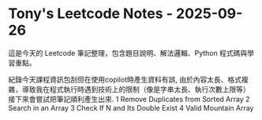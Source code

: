 # Tony's Leetcode Notes - 2025-09-26

這是今天的 Leetcode 筆記整理，包含題目說明、解法邏輯、Python 程式碼與學習重點。

紀錄今天課程資訊包刮但在使用copilot時產生資料有誤, 由於內容太長、格式複雜，導致我在程式執行時遇到技術上的限制（像是字串太長、執行次數上限等）
接下來會嘗試把筆記順利產生出來.
1 Remove Duplicates from Sorted Array
2 Search in an Array
3 Check If N and Its Double Exist
4 Valid Mountain Array
